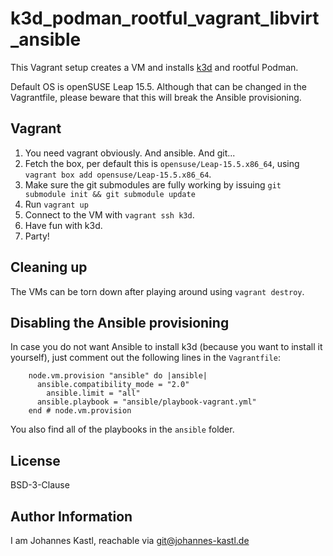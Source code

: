 # k3d_podman_rootful_vagrant_libvirt_ansible

This Vagrant setup creates a VM and installs
[k3d](https://github.com/k3d-io/k3d) and rootful Podman.

Default OS is openSUSE Leap 15.5. Although that can be changed in the
Vagrantfile, please beware that this will break the Ansible provisioning.

## Vagrant

1. You need vagrant obviously. And ansible. And git...
1. Fetch the box, per default this is `opensuse/Leap-15.5.x86_64`, using
   `vagrant box add opensuse/Leap-15.5.x86_64`.
1. Make sure the git submodules are fully working by issuing `git submodule init
   && git submodule update`
1. Run `vagrant up`
1. Connect to the VM with `vagrant ssh k3d`.
1. Have fun with k3d.
1. Party!

## Cleaning up

The VMs can be torn down after playing around using `vagrant destroy`.

## Disabling the Ansible provisioning

In case you do not want Ansible to install k3d (because you want to
install it yourself), just comment out the following lines in the `Vagrantfile`:

```hcl
    node.vm.provision "ansible" do |ansible|
      ansible.compatibility_mode = "2.0"
        ansible.limit = "all"
      ansible.playbook = "ansible/playbook-vagrant.yml"
    end # node.vm.provision
```

You also find all of the playbooks in the `ansible` folder.

## License

BSD-3-Clause

## Author Information

I am Johannes Kastl, reachable via git@johannes-kastl.de
